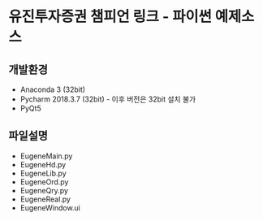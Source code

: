 # 유진투자증권 챔피언 링크 - 파이썬 예제소스

## 개발환경
* Anaconda 3 (32bit)
* Pycharm 2018.3.7 (32bit) - 이후 버전은 32bit 설치 불가
* PyQt5

## 파일설명
* EugeneMain.py
* EugeneHd.py
* EugeneLib.py
* EugeneOrd.py
* EugeneQry.py
* EugeneReal.py
* EugeneWindow.ui

